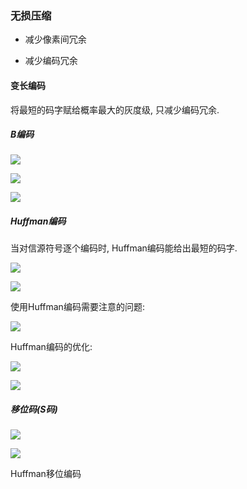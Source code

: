 ### 无损压缩

- 减少像素间冗余

- 减少编码冗余

#### 变长编码

将最短的码字赋给概率最大的灰度级, 只减少编码冗余.

##### B编码

![](../pic/B编码.png)

![](../pic/B1编码实例.png)

![](../pic/B2编码实例.png)

##### Huffman编码

当对信源符号逐个编码时, Huffman编码能给出最短的码字.

![](../pic/Huffman编码1.png)

![](../pic/Huffman编码2.png)

使用Huffman编码需要注意的问题:

![](../pic/使用Huffman编码需要注意的问题.png)

Huffman编码的优化:

![](../pic/Huffman编码的优化算法.png)

![](../pic/变长编码.png)

##### 移位码(S码)

![](../pic/移位码.png)

![](../pic/S2编码例子.png)

Huffman移位编码



